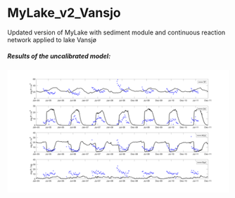 # MyLake_v2_Vansjo
Updated version of MyLake with sediment module and continuous reaction network applied to lake Vansjø

##### Results of the uncalibrated model:
![alt text](img/results_uncalibrated.png "Logo Title Text 1")
